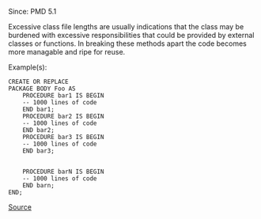 Since: PMD 5.1

Excessive class file lengths are usually indications that the class may be burdened with excessive 
responsibilities that could be provided by external classes or functions. In breaking these methods
apart the code becomes more managable and ripe for reuse.

Example(s):
```
CREATE OR REPLACE
PACKAGE BODY Foo AS
	PROCEDURE bar1 IS BEGIN
    -- 1000 lines of code
	END bar1;
	PROCEDURE bar2 IS BEGIN
    -- 1000 lines of code
	END bar2;
    PROCEDURE bar3 IS BEGIN
    -- 1000 lines of code
	END bar3;
	
	
    PROCEDURE barN IS BEGIN
    -- 1000 lines of code
	END barn;
END;
```

[Source](https://pmd.github.io/pmd-5.6.1/pmd-plsql/rules/plsql/codesize.html#ExcessivePackageBodyLength)

